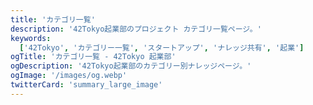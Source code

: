 ```yaml
---
title: 'カテゴリ一覧'
description: '42Tokyo起業部のプロジェクト カテゴリ一覧ページ。'
keywords:
  ['42Tokyo', 'カテゴリー一覧', 'スタートアップ', 'ナレッジ共有', '起業']
ogTitle: 'カテゴリ一覧 - 42Tokyo 起業部'
ogDescription: '42Tokyo起業部のカテゴリー別ナレッジページ。'
ogImage: '/images/og.webp'
twitterCard: 'summary_large_image'
---
```

